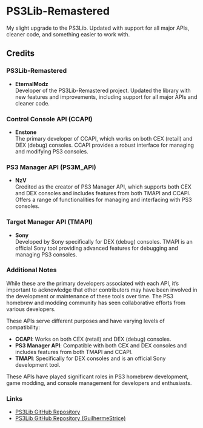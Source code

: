 # PS3Lib-Remastered

My slight upgrade to the PS3Lib. Updated with support for all major APIs, cleaner code, and something easier to work with.

## Credits

### PS3Lib-Remastered

- **EternalModz**  
  Developer of the PS3Lib-Remastered project. Updated the library with new features and improvements, including support for all major APIs and cleaner code.

### Control Console API (CCAPI)

- **Enstone**  
  The primary developer of CCAPI, which works on both CEX (retail) and DEX (debug) consoles. CCAPI provides a robust interface for managing and modifying PS3 consoles.

### PS3 Manager API (PS3M_API)

- **NzV**  
  Credited as the creator of PS3 Manager API, which supports both CEX and DEX consoles and includes features from both TMAPI and CCAPI. Offers a range of functionalities for managing and interfacing with PS3 consoles.

### Target Manager API (TMAPI)

- **Sony**  
  Developed by Sony specifically for DEX (debug) consoles. TMAPI is an official Sony tool providing advanced features for debugging and managing PS3 consoles.

### Additional Notes

While these are the primary developers associated with each API, it’s important to acknowledge that other contributors may have been involved in the development or maintenance of these tools over time. The PS3 homebrew and modding community has seen collaborative efforts from various developers.

These APIs serve different purposes and have varying levels of compatibility:

- **CCAPI**: Works on both CEX (retail) and DEX (debug) consoles.
- **PS3 Manager API**: Compatible with both CEX and DEX consoles and includes features from both TMAPI and CCAPI.
- **TMAPI**: Specifically for DEX consoles and is an official Sony development tool.

These APIs have played significant roles in PS3 homebrew development, game modding, and console management for developers and enthusiasts.

### Links

- [PS3Lib GitHub Repository](https://github.com/iMCSx/PS3Lib)
- [PS3Lib GitHub Repository (GuilhermeStrice)](https://github.com/GuilhermeStrice/PS3Lib)

